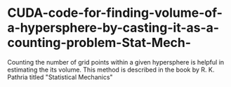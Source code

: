# CUDA-code-for-finding-volume-of-a-hypersphere-by-casting-it-as-a-counting-problem-Stat-Mech-
Counting the number of grid points within a given hypersphere is helpful in estimating the its volume. This method is described in the book by R. K. Pathria titled "Statistical Mechanics" 
